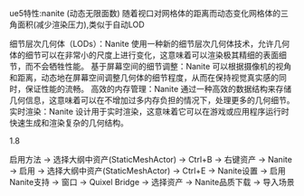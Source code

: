 ue5特性:nanite (动态无限面数)
随着视口对网格体的距离而动态变化网格体的三角面积(减少渲染压力),类似于自动LOD

细节层次几何体（LODs）：Nanite 使用一种新的细节层次几何体技术，允许几何体的细节可以在非常小的尺度上进行变化，这意味着可以渲染极其精细的表面细节，而不会牺牲性能。
基于屏幕空间的细节调整：Nanite 可以根据摄像机的视角和距离，动态地在屏幕空间调整几何体的细节程度，从而在保持视觉真实感的同时，保证性能的流畅。
高效的内存管理：Nanite 通过一种高效的数据结构来存储几何信息，这意味着可以在不增加过多内存负担的情况下，处理更多的几何细节。
实时渲染：Nanite 设计用于实时渲染，这意味着它可以在游戏或应用程序运行时快速生成和渲染复杂的几何结构。

1.8



启用方法
-> 选择大纲中资产(StaticMeshActor) -> Ctrl+B -> 右键资产 -> Nanite -> 启用
-> 选择大纲中资产(StaticMeshActor) -> Ctrl+E -> Nanite设置 -> 启用Nanite支持
-> 窗口 -> Quixel Bridge -> 选择资产 -> Nanite品质下载 -> 导入场景